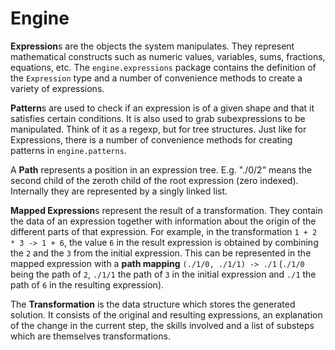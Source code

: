 # Engine

**Expression**s are the objects the system manipulates. They represent 
mathematical constructs such as numeric values, variables, sums, 
fractions, equations, etc.  The `engine.expressions` package contains
the definition of the `Expression` type and a number of convenience
methods to create a variety of expressions.

**Pattern**s are used to check if an expression is of a given shape
and that it satisfies certain conditions. It is also used to grab
subexpressions to be manipulated. Think of it as a regexp, but for
tree structures. Just like for Expressions, there is a number of
convenience methods for creating patterns in `engine.patterns`.

A **Path** represents a position in an expression tree. E.g. "./0/2"
means the second child of the zeroth child of the root expression
(zero indexed). Internally they are represented by a singly linked
list.

**Mapped Expression**s represent the result of a transformation.
They contain the data of an expression together with information about
the origin of the different parts of that expression.  For example,
in the transformation `1 + 2 * 3 -> 1 + 6`, the value `6` in the
result expression is obtained by combining the `2` and the `3` from the
initial expression.  This can be represented in the mapped expression
with a **path mapping** `(./1/0, ./1/1) -> ./1` (`./1/0` being the path
of `2`, `./1/1` the path of `3` in the initial expression and `./1` the
path of `6` in the resulting expression).

The **Transformation** is the data structure which stores the
generated solution. It consists of the original and resulting
expressions, an explanation of the change in the current step,
the skills involved and a list of substeps which are themselves
transformations.
